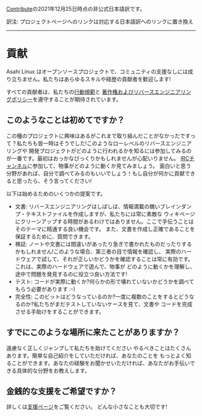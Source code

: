 [Contribute](https://asahilinux.org/contribute/)の2021年12月25日時点の非公式日本語訳です。
 
訳注: プロジェクトページへのリンクは対応する日本語訳へのリンクに置き換え

---
# 貢献
Asahi Linux はオープンソースプロジェクトで、コミュニティの支援なしには成り立ちません。私たちはあらゆるスキルや経歴の貢献者を歓迎します!

すべての貢献者は、私たちの[行動規範](https://github.com/asfdrwe/asahi-linux-translations/blob/main/code-of-conduct.md)と
[著作権およびリバースエンジニアリングポリシー](https://github.com/asfdrwe/asahi-linux-translations/blob/main/copyright.md)を遵守することが期待されています。

## このようなことは初めてですか？
この種のプロジェクトに興味はあるがこれまで取り組んだことがなかったですって？私たちも皆一時はそうでした!このようなローレベルのリバースエンジニアリングや
開発プロジェクトがどのように行われるかを知るには参加してみるのが一番です。最初はおっかなびっくりかもしれませんが心配いりません。
[IRCチャンネル](https://github.com/asfdrwe/asahi-linux-translations/blob/main/community.md)に参加して、物事がどのように動くか見てみましょう。
面白いと思う分野があれば、自分で調べてみるのもいいでしょう！もし自分が何かに貢献できると思ったら、そう言ってください!

以下は始めるためのいくつかの提案です。

- 文書: リバースエンジニアリングはしばしば、情報満載の醜いブレインダンプ・テキストファイルを作成しますが、私たちには常に素敵な
ウィキページにクリーンアップする時間があるわけではありません。ここで手伝うことはそのテーマに精通する良い機会です。
また、文書を作成し正確であることを保証するために、質問できます。
- 検証: ノートや文書には間違いがあったり急ぎで書かれたものだったりするかもしれません!このような場合、第三者の目で情報を確認し、
実際のハードウェアで試して、それが正しいかどうかを確認することは常に有効です。これは、実際のハードウェアで遊んで、物事が
どのように動くかを理解し、途中で問題を発見するのに役立つ良い方法です!
- テスト: コードが実際に動くか?何らかの形で壊れていないかどうかを調べてもらう必要があります :-)
- 完全性: このビットはどうなっているのか?一度に複数のことをするとどうなるのか?私たちがまだテストしていないケースを見て、文書や
コードを完成させる手助けをすることができます。

## すでにこのような場所に来たことがありますか？
遠慮なく正しくジャンプして私たちを助けてください やるべきことはたくさんあります。簡単な自己紹介をしていただければ、あなたのことを
もっとよく知ることができます。あなたの経験をお聞かせいただければ、あなたがお手伝いできる具体的な分野をお教えします。

## 金銭的な支援をご希望ですか？
詳しくは[支援ページ](https://github.com/asfdrwe/asahi-linux-translations/blob/main/support.md)をご覧ください。
どんな小さなことも大切です!
